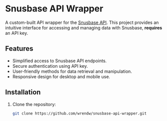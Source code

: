 # Snusbase API Wrapper

A custom-built API wrapper for the [Snusbase API](https://snusbase.com). This project provides an intuitive interface for accessing and managing data with Snusbase, **requires** an API key.

## Features

- Simplified access to Snusbase API endpoints.
- Secure authentication using API key.
- User-friendly methods for data retrieval and manipulation.
- Responsive design for desktop and mobile use.

## Installation

1. Clone the repository:
   ```bash
   git clone https://github.com/wrendw/snusbase-api-wrapper.git
